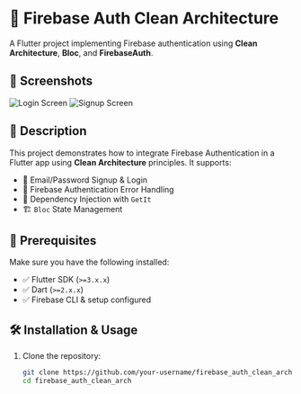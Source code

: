 # 🚀 Firebase Auth Clean Architecture

A Flutter project implementing Firebase authentication using **Clean Architecture**, **Bloc**, and **FirebaseAuth**.

## 📸 Screenshots
![Login Screen](screenshots/login.png)
![Signup Screen](screenshots/signup.png)

## 📜 Description
This project demonstrates how to integrate Firebase Authentication in a Flutter app using **Clean Architecture** principles. It supports:
- 📧 Email/Password Signup & Login
- 🔐 Firebase Authentication Error Handling
- 🧩 Dependency Injection with `GetIt`
- 🏗️ `Bloc` State Management

## 🚀 Prerequisites
Make sure you have the following installed:
- ✅ Flutter SDK (`>=3.x.x`)
- ✅ Dart (`>=2.x.x`)
- ✅ Firebase CLI & setup configured

## 🛠️ Installation & Usage
1. Clone the repository:
   ```bash
   git clone https://github.com/your-username/firebase_auth_clean_arch.git
   cd firebase_auth_clean_arch

